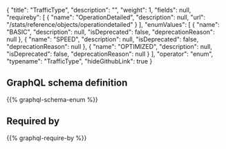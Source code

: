 {
  "title": "TrafficType",
  "description": "",
  "weight": 1,
  "fields": null,
  "requireby": [
    {
      "name": "OperationDetailed",
      "description": null,
      "url": "/stats/reference/objects/operationdetailed"
    }
  ],
  "enumValues": [
    {
      "name": "BASIC",
      "description": null,
      "isDeprecated": false,
      "deprecationReason": null
    },
    {
      "name": "SPEED",
      "description": null,
      "isDeprecated": false,
      "deprecationReason": null
    },
    {
      "name": "OPTIMIZED",
      "description": null,
      "isDeprecated": false,
      "deprecationReason": null
    }
  ],
  "operator": "enum",
  "typename": "TrafficType",
  "hideGithubLink": true
}
## GraphQL schema definition

{{% graphql-schema-enum %}}

## Required by

{{% graphql-require-by %}}
